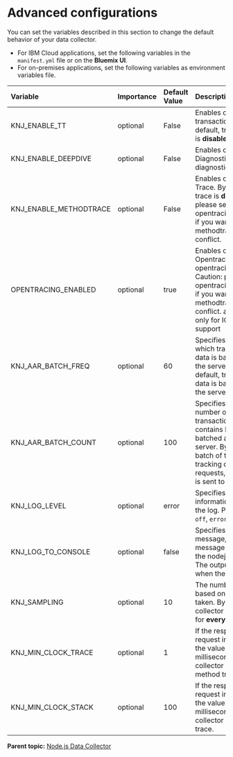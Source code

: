 # Advanced configurations
You can set the variables described in this section to change the default behavior of your data collector.    


* For IBM Cloud applications, set the following variables in the `manifest.yml` file or on the **Bluemix UI**.  
* For on-premises applications, set the following variables as environment variables file.  

|Variable                | Importance                         | Default Value | Description                                               |
|:---------------------------------|:--------------------------------------|:--------------|:-------------------------------------------------------|
|KNJ_ENABLE_TT           |optional |False        |Enables or disables transaction tracking. By default, transaction tracking is **disabled**.
|KNJ_ENABLE_DEEPDIVE   |optional |False        |Enables or disables Diagnostic. By default, diagnostic is **disabled**.|
|KNJ_ENABLE_METHODTRACE   |optional |False        |Enables or disables Method Trace. By default, method trace is **disabled**. Caution: please set opentracing.enabled='false' if you want to enable methodtrace, they have conflict.|
|OPENTRACING_ENABLED   |optional |true        |Enables or disables Opentracing. By default, opentracing is **enabled**. Caution: please set opentracing.enabled='false' if you want to enable methodtrace, they have conflict. and opentracing is only for ICAM Server support|
|KNJ_AAR_BATCH_FREQ            |optional |60        |Specifies the interval at which transaction tracking data is batched and sent to the server, in seconds. By default, transaction tracking data is batched and sent to the server **every minute**.
|KNJ_AAR_BATCH_COUNT            |optional |100        |Specifies the maximum number of requests that transaction tracking data contains before the data is batched and sent to the server. By default, when a batch of transaction tracking data contains **100** requests, this batch of data is sent to the server.
|KNJ_LOG_LEVEL            |optional |error        |Specifies the level of information that is printed in the log. Possible values are `off`, `error`, `info`, `debug`, `all`.
|KNJ_LOG_TO_CONSOLE            |optional |false        |Specifies the output of log message, the trace message will be writed to the nodejs_*.log by default. The output will be console when the value is 'true'.
|KNJ_SAMPLING            |optional                             |10             |The number of requests based on which a sample is taken. By default, data collector takes one sample for **every 10** requests.
|KNJ_MIN_CLOCK_TRACE       |optional                             |1              |If the response time of a request instance exceeds the value of this variable (in milliseconds), the data collector collects its method trace.
|KNJ_MIN_CLOCK_STACK       |optional                       |100              |If the response time of a request instance exceeds the value of this variable (in milliseconds), the data collector collects its stack trace.


**Parent topic:** [Node.js Data Collector](../README.md)
